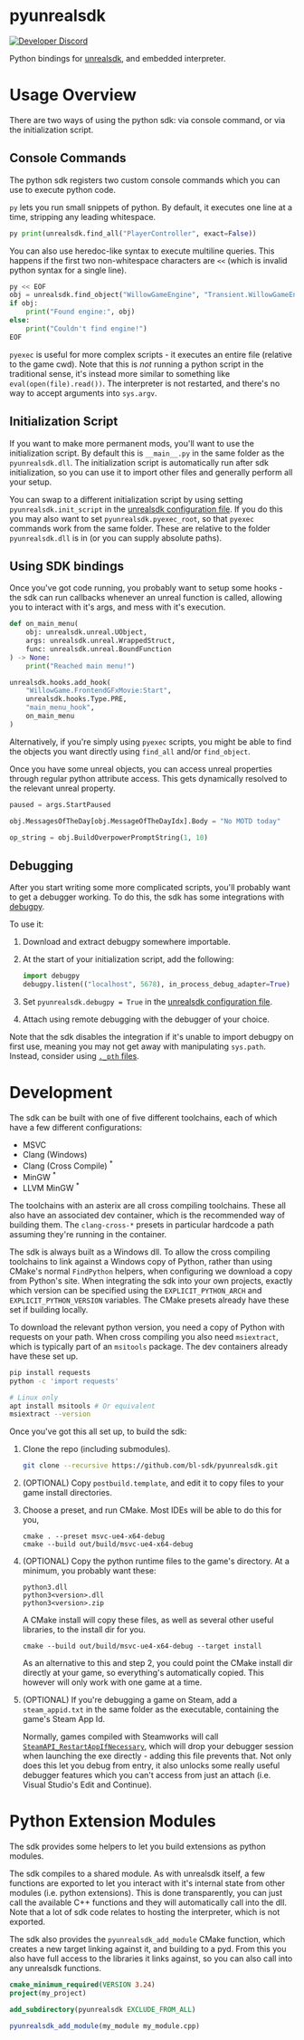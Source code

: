 # pyunrealsdk
[![Developer Discord](https://img.shields.io/static/v1?label=&message=Developer%20Discord&logo=discord&color=222)](https://discord.gg/VJXtHvh)

Python bindings for [unrealsdk](https://github.com/bl-sdk/unrealsdk), and embedded interpreter.

# Usage Overview
There are two ways of using the python sdk: via console command, or via the initialization script.

## Console Commands
The python sdk registers two custom console commands which you can use to execute python code.

`py` lets you run small snippets of python. By default, it executes one line at a time, stripping
any leading whitespace.

```py
py print(unrealsdk.find_all("PlayerController", exact=False))
```

You can also use heredoc-like syntax to execute multiline queries. This happens if the first two
non-whitespace characters are `<<` (which is invalid python syntax for a single line).
```py
py << EOF
obj = unrealsdk.find_object("WillowGameEngine", "Transient.WillowGameEngine_0")
if obj:
    print("Found engine:", obj)
else:
    print("Couldn't find engine!")
EOF
```

`pyexec` is useful for more complex scripts - it executes an entire file (relative to the game cwd).
Note that this is *not* running a python script in the traditional sense, it's instead more similar
to something like `eval(open(file).read())`. The interpreter is not restarted, and there's no way to
accept arguments into `sys.argv`.

## Initialization Script
If you want to make more permanent mods, you'll want to use the initialization script. By default
this is `__main__.py` in the same folder as the `pyunrealsdk.dll`. The initialization script is
automatically run after sdk initialization, so you can use it to import other files and generally
perform all your setup.

You can swap to a different initialization script by using setting `pyunrealsdk.init_script` in the
[unrealsdk configuration file](https://github.com/bl-sdk/unrealsdk/#configuration). If you do this
you may also want to set `pyunrealsdk.pyexec_root`, so that `pyexec` commands work from the same
folder. These are relative to the folder `pyunrealsdk.dll` is in (or you can supply absolute paths).

## Using SDK bindings
Once you've got code running, you probably want to setup some hooks - the sdk can run callbacks
whenever an unreal function is called, allowing you to interact with it's args, and mess with it's
execution.

```py
def on_main_menu(
    obj: unrealsdk.unreal.UObject,
    args: unrealsdk.unreal.WrappedStruct,
    func: unrealsdk.unreal.BoundFunction
) -> None:
    print("Reached main menu!")

unrealsdk.hooks.add_hook(
    "WillowGame.FrontendGFxMovie:Start",
    unrealsdk.hooks.Type.PRE,
    "main_menu_hook",
    on_main_menu
)
```

Alternatively, if you're simply using `pyexec` scripts, you might be able to find the objects you
want directly using `find_all` and/or `find_object`.

Once you have some unreal objects, you can access unreal properties through regular python attribute
access. This gets dynamically resolved to the relevant unreal property.

```py
paused = args.StartPaused

obj.MessagesOfTheDay[obj.MessageOfTheDayIdx].Body = "No MOTD today"

op_string = obj.BuildOverpowerPromptString(1, 10)
```

## Debugging
After you start writing some more complicated scripts, you'll probably want to get a debugger
working. To do this, the sdk has some integrations with [debugpy](https://github.com/microsoft/debugpy).

To use it:
1. Download and extract debugpy somewhere importable.

2. At the start of your initialization script, add the following:
   ```py
   import debugpy
   debugpy.listen(("localhost", 5678), in_process_debug_adapter=True)
   ```

3. Set `pyunrealsdk.debugpy = True` in the [unrealsdk configuration file](https://github.com/bl-sdk/unrealsdk/#configuration).

4. Attach using remote debugging with the debugger of your choice.

Note that the sdk disables the integration if it's unable to import debugpy on first use, meaning
you may not get away with manipulating `sys.path`. Instead, consider using [`._pth` files](https://docs.python.org/3/library/sys_path_init.html).

# Development
The sdk can be built with one of five different toolchains, each of which have a few different
configurations:

- MSVC
- Clang (Windows)
- Clang (Cross Compile) <sup>*</sup>
- MinGW <sup>*</sup>
- LLVM MinGW <sup>*</sup>

The toolchains with an asterix are all cross compiling toolchains. These all also have an associated
dev container, which is the recommended way of building them. The `clang-cross-*` presets in
particular hardcode a path assuming they're running in the container.

The sdk is always built as a Windows dll. To allow the cross compiling toolchains to link against a
Windows copy of Python, rather than using CMake's normal `FindPython` helpers, when configuring we
download a copy from Python's site. When integrating the sdk into your own projects, exactly which
version can be specified using the `EXPLICIT_PYTHON_ARCH` and `EXPLICIT_PYTHON_VERSION` variables.
The CMake presets already have these set if building locally.

To download the relevant python version, you need a copy of Python with requests on your path. When
cross compiling you also need `msiextract`, which is typically part of an `msitools` package. The
dev containers already have these set up.
```sh
pip install requests
python -c 'import requests'

# Linux only
apt install msitools # Or equivalent
msiextract --version 
```

Once you've got this all set up, to build the sdk:

1. Clone the repo (including submodules).
   ```sh
   git clone --recursive https://github.com/bl-sdk/pyunrealsdk.git
   ```

2. (OPTIONAL) Copy `postbuild.template`, and edit it to copy files to your game install directories.

3. Choose a preset, and run CMake. Most IDEs will be able to do this for you,
   ```
   cmake . --preset msvc-ue4-x64-debug
   cmake --build out/build/msvc-ue4-x64-debug
   ```

4. (OPTIONAL) Copy the python runtime files to the game's directory. At a minimum, you probably
   want these:
   ```
   python3.dll
   python3<version>.dll
   python3<version>.zip
   ```

   A CMake install will copy these files, as well as several other useful libraries, to the install
   dir for you.
   ```
   cmake --build out/build/msvc-ue4-x64-debug --target install
   ```

   As an alternative to this and step 2, you could point the CMake install dir directly at your
   game, so everything's automatically copied. This however will only work with one game at a time.

5. (OPTIONAL) If you're debugging a game on Steam, add a `steam_appid.txt` in the same folder as the
   executable, containing the game's Steam App Id.

   Normally, games compiled with Steamworks will call
   [`SteamAPI_RestartAppIfNecessary`](https://partner.steamgames.com/doc/sdk/api#SteamAPI_RestartAppIfNecessary),
   which will drop your debugger session when launching the exe directly - adding this file prevents
   that. Not only does this let you debug from entry, it also unlocks some really useful debugger
   features which you can't access from just an attach (i.e. Visual Studio's Edit and Continue).

# Python Extension Modules
The sdk provides some helpers to let you build extensions as python modules.

The sdk compiles to a shared module. As with unrealsdk itself, a few functions are exported to let
you interact with it's internal state from other modules (i.e. python extensions). This is done
transparently, you can just call the available C++ functions and they will automatically call into
the dll. Note that a lot of sdk code relates to hosting the interpreter, which is not exported.

The sdk also provides the `pyunrealsdk_add_module` CMake function, which creates a new target
linking against it, and building to a pyd. From this you also have full access to the libraries it
links against, so you can also call into any unrealsdk functions.
```cmake
cmake_minimum_required(VERSION 3.24)
project(my_project)

add_subdirectory(pyunrealsdk EXCLUDE_FROM_ALL)

pyunrealsdk_add_module(my_module my_module.cpp)
```
